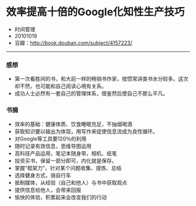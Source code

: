 # 效率提高十倍的Google化知性生产技巧

- 时间管理
- 20101019
- 豆瓣：http://book.douban.com/subject/4157223/

---

### 感想

- 第一次看胜间的书，和大前一样的畅销书作家，按惯常讲类书水分较多。这次却不然，也可能和自己阅读心境有关系。
- 成功人士必然有一套自己的管理体系，借鉴然后使自己不那么平凡。

### 书摘

- 效率的基础：健康体质、饮食睡眠充足，不抽烟喝酒
- 获取知识要以输出为体现，用写作来促使信息流成为良性循环。
- 对Google等工具要120％的利用
- 随时记录有效信息，思维导图运用
- 高科技产品运用，笔记本随身带，相机、纸笔
- 投资买书，保留一部分即可，内化就是保存。
- 掌握“框架力”，针对某个问题收集、提炼、总结
- 选择健身方式，骑自行车
- 抵制媒体，从经验（自己和他人）与书中获取观点
- 提供信息给他人，会带来回报
- 愉快的体验，积累起来会改变我们的行动


